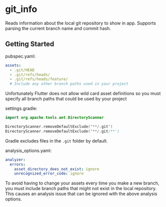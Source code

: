 # git_info

Reads information about the local git repository to show in app. Supports parsing the current branch name and commit hash.

## Getting Started

pubspec.yaml:
```yaml
assets:
  - .git/HEAD
  - .git/refs/heads/
  - .git/refs/heads/feature/
  # Include any other branch paths used in your project
```

Unfortunately Flutter does not allow wild card asset definitions so you must specify all branch paths that could be used by your project

settings.gradle:
```kotlin
import org.apache.tools.ant.DirectoryScanner

DirectoryScanner.removeDefaultExclude('**/.git')
DirectoryScanner.removeDefaultExclude('**/.git/**')
```

Gradle excludes files in the `.git` folder by default.

analysis_options.yaml:
```yaml
analyzer:
  errors:
    asset_directory_does_not_exist: ignore
    unrecognized_error_code: ignore
```

To avoid having to change your assets every time you make a new branch, you must include branch paths that might not exist in the local repository. This causes an analysis issue that can be ignored with the above analysis options.